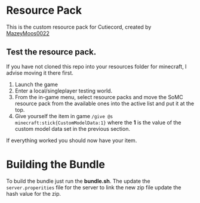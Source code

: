 # Resource Pack 
This is the custom resource pack for Cutiecord, created by [MazeyMoos0022](https://github.mazeymoos.com/)

## Test the resource pack.

If you have not cloned this repo into your resources folder for minecraft, I advise moving it there first.

1. Launch the game
2. Enter a local/singleplayer testing world.
3. From the in-game menu, select resource packs and move the SoMC resource pack from the available ones into the active list and put it at the top.
4. Give yourself the item in game `/give @s minecraft:stick{CustomModelData:1}` where the **1** is the value of the custom model data set in the previous section.

If everything worked you should now have your item.

# Building the Bundle

To build the bundle just run the **bundle.sh**. The update the `server.properities` file for the server to link the new zip file update the hash value for the zip.